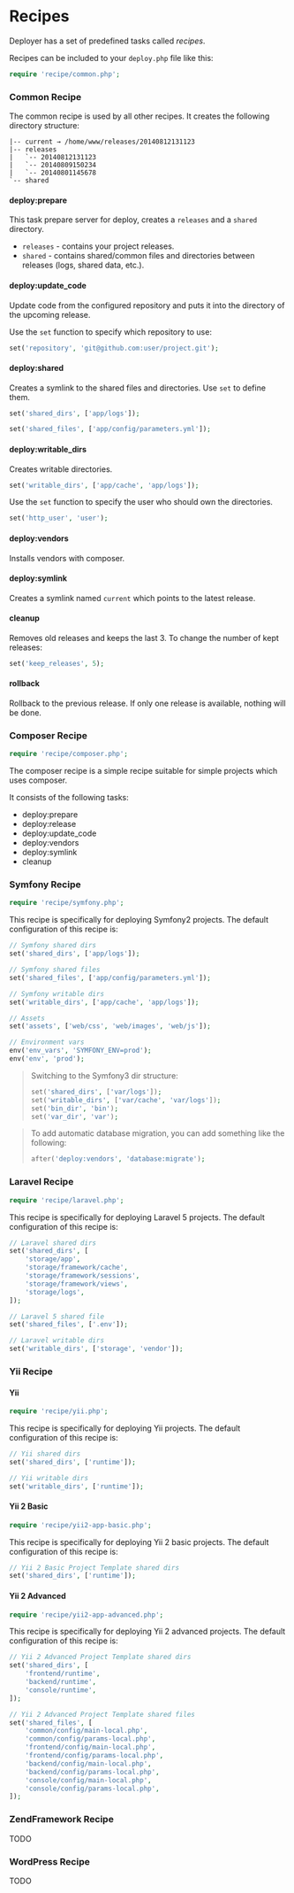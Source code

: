 # Recipes

Deployer has a set of predefined tasks called _recipes_.

Recipes can be included to your `deploy.php` file like this:

``` php
require 'recipe/common.php';
```

### Common Recipe

The common recipe is used by all other recipes. It creates the following directory structure:

```
|-- current → /home/www/releases/20140812131123
|-- releases
|   `-- 20140812131123
|   `-- 20140809150234
|   `-- 20140801145678
`-- shared
```

#### deploy:prepare


This task prepare server for deploy, creates a `releases` and a `shared` directory.

* `releases` - contains your project releases.
* `shared` - contains shared/common files and directories between releases (logs, shared data, etc.).

#### deploy:update_code

Update code from the configured repository and puts it into the directory of the upcoming release.

Use the `set` function to specify which repository to use:

``` php
set('repository', 'git@github.com:user/project.git');
```

#### deploy:shared

Creates a symlink to the shared files and directories. Use `set` to define them.

``` php
set('shared_dirs', ['app/logs']);

set('shared_files', ['app/config/parameters.yml']);
```

#### deploy:writable_dirs

Creates writable directories.

``` php
set('writable_dirs', ['app/cache', 'app/logs']);
```

Use the `set` function to specify the user who should own the directories.

```php
set('http_user', 'user');
```

#### deploy:vendors

Installs vendors with composer.

#### deploy:symlink

Creates a symlink named `current` which points to the latest release.

#### cleanup

Removes old releases and keeps the last 3. To change the number of kept releases:

``` php
set('keep_releases', 5);
```

#### rollback

Rollback to the previous release. If only one release is available, nothing will be done.

### Composer Recipe

``` php
require 'recipe/composer.php';
```

The composer recipe is a simple recipe suitable for simple projects which uses composer.

It consists of the following tasks:

* deploy:prepare
* deploy:release
* deploy:update_code
* deploy:vendors
* deploy:symlink
* cleanup

### Symfony Recipe

``` php
require 'recipe/symfony.php';
```

This recipe is specifically for deploying Symfony2 projects. The default configuration of this recipe is:

``` php
// Symfony shared dirs
set('shared_dirs', ['app/logs']);

// Symfony shared files
set('shared_files', ['app/config/parameters.yml']);

// Symfony writable dirs
set('writable_dirs', ['app/cache', 'app/logs']);

// Assets
set('assets', ['web/css', 'web/images', 'web/js']);

// Environment vars
env('env_vars', 'SYMFONY_ENV=prod');
env('env', 'prod');
```

> Switching to the Symfony3 dir structure:
> ``` php
> set('shared_dirs', ['var/logs']);
> set('writable_dirs', ['var/cache', 'var/logs']);
> set('bin_dir', 'bin');
> set('var_dir', 'var');
> ```

> To add automatic database migration, you can add something like the following:
> ``` php
> after('deploy:vendors', 'database:migrate');
> ```


### Laravel Recipe

``` php
require 'recipe/laravel.php';
```

This recipe is specifically for deploying Laravel 5 projects. The default configuration of this recipe is:

```php
// Laravel shared dirs
set('shared_dirs', [
    'storage/app',
    'storage/framework/cache',
    'storage/framework/sessions',
    'storage/framework/views',
    'storage/logs',
]);

// Laravel 5 shared file
set('shared_files', ['.env']);

// Laravel writable dirs
set('writable_dirs', ['storage', 'vendor']);
```

### Yii Recipe

#### Yii

``` php
require 'recipe/yii.php';
```

This recipe is specifically for deploying Yii projects. The default configuration of this recipe is:

```php
// Yii shared dirs
set('shared_dirs', ['runtime']);

// Yii writable dirs
set('writable_dirs', ['runtime']);
```

#### Yii 2 Basic

``` php
require 'recipe/yii2-app-basic.php';
```

This recipe is specifically for deploying Yii 2 basic projects. The default configuration of this recipe is:

```php
// Yii 2 Basic Project Template shared dirs
set('shared_dirs', ['runtime']);
```

#### Yii 2 Advanced

``` php
require 'recipe/yii2-app-advanced.php';
```

This recipe is specifically for deploying Yii 2 advanced projects. The default configuration of this recipe is:

```php
// Yii 2 Advanced Project Template shared dirs
set('shared_dirs', [
    'frontend/runtime',
    'backend/runtime',
    'console/runtime',
]);

// Yii 2 Advanced Project Template shared files
set('shared_files', [
    'common/config/main-local.php',
    'common/config/params-local.php',
    'frontend/config/main-local.php',
    'frontend/config/params-local.php',
    'backend/config/main-local.php',
    'backend/config/params-local.php',
    'console/config/main-local.php',
    'console/config/params-local.php',
]);
```

### ZendFramework Recipe

TODO

### WordPress Recipe

TODO
